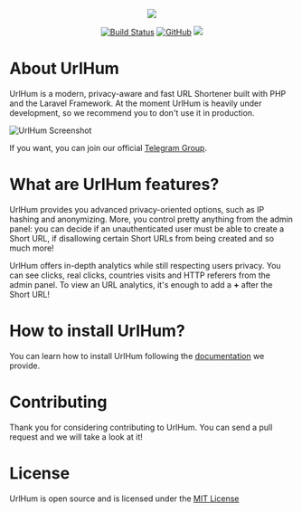 <p align="center"><img src="https://urlhum.com/dist/images/logo.png"></p>

<p align="center">
  <a href="https://travis-ci.org/urlhum/UrlHum"><img src="https://api.travis-ci.org/urlhum/UrlHum.svg" alt="Build Status"></a>
  <a href="https://github.com/urlhum/UrlHum/blob/master/LICENSE"><img alt="GitHub" src="https://img.shields.io/github/license/urlhum/urlhum.svg"></a>
  <a href="https://codecov.io/gh/urlhum/UrlHum">
    <img src="https://codecov.io/gh/urlhum/UrlHum/branch/master/graph/badge.svg" />
  </a>
</p>


# About UrlHum
UrlHum is a modern, privacy-aware and fast URL Shortener built with PHP and the Laravel Framework. 
At the moment UrlHum is heavily under development, so we recommend you to don't use it in production.

![UrlHum Screenshot](https://urlhum.com/dist/images/urlhum-screen.png)

If you want, you can join our official [Telegram Group](http://t.me/urlhum).

# What are UrlHum features?
UrlHum provides you advanced privacy-oriented options, such as IP hashing and anonymizing. More, you control pretty anything from the admin panel: you can decide if an unauthenticated user must be able to create a Short URL, if disallowing certain Short URLs from being created and so much more!

UrlHum offers in-depth analytics while still respecting users privacy. You can see clicks, real clicks, countries visits and HTTP referers from the admin panel.
To view an URL analytics, it's enough to add a **+** after the Short URL!

# How to install UrlHum?
You can learn how to install UrlHum following the [documentation](https://urlhum.readme.io/docs/getting-started) we provide.

# Contributing
Thank you for considering contributing to UrlHum. You can send a pull request and we will take a look at it!

# License
UrlHum is open source and is licensed under the [MIT License](https://opensource.org/licenses/MIT)
